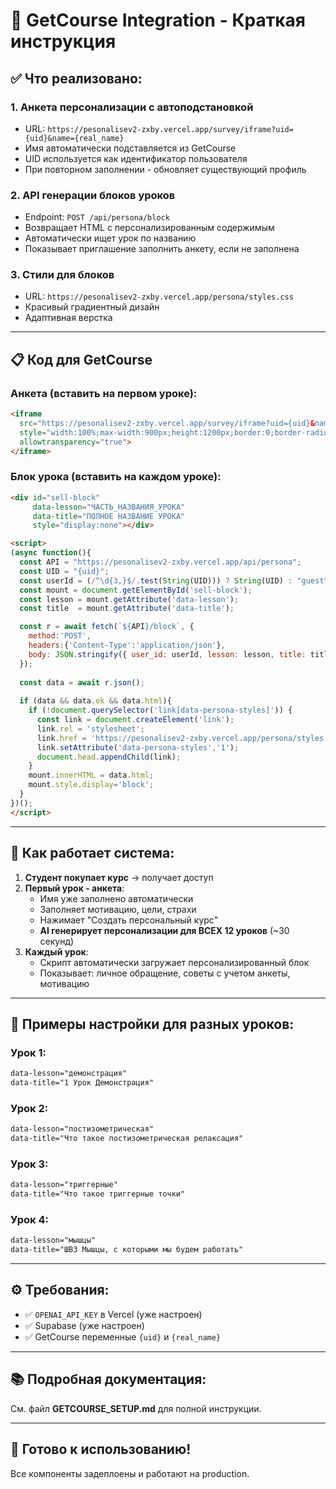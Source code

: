 # 🎯 GetCourse Integration - Краткая инструкция

## ✅ Что реализовано:

### 1. **Анкета персонализации с автоподстановкой**
- URL: `https://pesonalisev2-zxby.vercel.app/survey/iframe?uid={uid}&name={real_name}`
- Имя автоматически подставляется из GetCourse
- UID используется как идентификатор пользователя
- При повторном заполнении - обновляет существующий профиль

### 2. **API генерации блоков уроков**
- Endpoint: `POST /api/persona/block`
- Возвращает HTML с персонализированным содержимым
- Автоматически ищет урок по названию
- Показывает приглашение заполнить анкету, если не заполнена

### 3. **Стили для блоков**
- URL: `https://pesonalisev2-zxby.vercel.app/persona/styles.css`
- Красивый градиентный дизайн
- Адаптивная верстка

---

## 📋 Код для GetCourse

### Анкета (вставить на первом уроке):

```html
<iframe 
  src="https://pesonalisev2-zxby.vercel.app/survey/iframe?uid={uid}&name={real_name}" 
  style="width:100%;max-width:900px;height:1200px;border:0;border-radius:12px;overflow:hidden;"
  allowtransparency="true">
</iframe>
```

### Блок урока (вставить на каждом уроке):

```html
<div id="sell-block"
     data-lesson="ЧАСТЬ_НАЗВАНИЯ_УРОКА"
     data-title="ПОЛНОЕ НАЗВАНИЕ УРОКА"
     style="display:none"></div>

<script>
(async function(){
  const API = "https://pesonalisev2-zxby.vercel.app/api/persona";
  const UID = "{uid}";
  const userId = (/^\d{3,}$/.test(String(UID))) ? String(UID) : "guest";
  const mount = document.getElementById('sell-block');
  const lesson = mount.getAttribute('data-lesson');
  const title  = mount.getAttribute('data-title');

  const r = await fetch(`${API}/block`, {
    method:'POST',
    headers:{'Content-Type':'application/json'},
    body: JSON.stringify({ user_id: userId, lesson: lesson, title: title, flush: false })
  });
  
  const data = await r.json();
  
  if (data && data.ok && data.html){
    if (!document.querySelector('link[data-persona-styles]')) {
      const link = document.createElement('link');
      link.rel = 'stylesheet'; 
      link.href = 'https://pesonalisev2-zxby.vercel.app/persona/styles.css';
      link.setAttribute('data-persona-styles','1'); 
      document.head.appendChild(link);
    }
    mount.innerHTML = data.html; 
    mount.style.display='block';
  }
})();
</script>
```

---

## 🔄 Как работает система:

1. **Студент покупает курс** → получает доступ
2. **Первый урок - анкета**:
   - Имя уже заполнено автоматически
   - Заполняет мотивацию, цели, страхи
   - Нажимает "Создать персональный курс"
   - **AI генерирует персонализации для ВСЕХ 12 уроков** (~30 секунд)
3. **Каждый урок**:
   - Скрипт автоматически загружает персонализированный блок
   - Показывает: личное обращение, советы с учетом анкеты, мотивацию

---

## 📝 Примеры настройки для разных уроков:

### Урок 1:
```html
data-lesson="демонстрация"
data-title="1 Урок Демонстрация"
```

### Урок 2:
```html
data-lesson="постизометрическая"
data-title="Что такое постизометрическая релаксация"
```

### Урок 3:
```html
data-lesson="триггерные"
data-title="Что такое триггерные точки"
```

### Урок 4:
```html
data-lesson="мышцы"
data-title="ШВЗ Мышцы, с которыми мы будем работать"
```

---

## ⚙️ Требования:

- ✅ `OPENAI_API_KEY` в Vercel (уже настроен)
- ✅ Supabase (уже настроен)
- ✅ GetCourse переменные `{uid}` и `{real_name}`

---

## 📚 Подробная документация:

См. файл **GETCOURSE_SETUP.md** для полной инструкции.

---

## 🚀 Готово к использованию!

Все компоненты задеплоены и работают на production.


